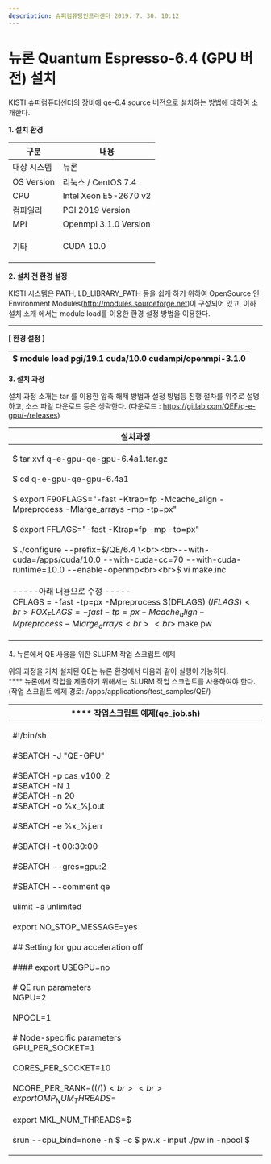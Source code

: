 ```yaml
---
description: 슈퍼컴퓨팅인프라센터 2019. 7. 30. 10:12
---
```


# 뉴론 Quantum Espresso-6.4 (GPU 버전) 설치

KISTI 슈퍼컴퓨터센터의 장비에 qe-6.4 source 버전으로 설치하는 방법에 대하여 소개한다.

&#x20;

**1. 설치 환경**

|   **구분**       | **내용**                |
| -------------- | --------------------- |
|  대상 시스템        | 뉴론                    |
|  OS Version    | 리눅스 / CentOS 7.4      |
|  CPU           | Intel Xeon E5-2670 v2 |
|  컴파일러          | PGI 2019 Version      |
|  MPI           | Openmpi 3.1.0 Version |
| <p> 기타<br></p> | CUDA 10.0             |

&#x20;

**2. 설치 전 환경 설정**

KISTI 시스템은 PATH, LD\_LIBRARY\_PATH 등을 쉽게 하기 위하여 OpenSource 인 Environment Modules(http://modules.sourceforge.net)이 구성되어 있고, 이하 설치 소개 에서는 module load를 이용한 환경 설정 방법을 이용한다.

****

**\[ 환경 설정 ]**

|  $ module load pgi/19.1 cuda/10.0 cudampi/openmpi-3.1.0 |
| ------------------------------------------------------- |



**3. 설치 과정**

&#x20;설치 과정 소개는 tar 를 이용한 압축 해제 방법과 설정 방법등 진행 절차를 위주로 설명하고, 소스 파일 다운로드 등은 생략한다. (다운로드 : https://gitlab.com/QEF/q-e-gpu/-/releases)

|   **설치과정**                                                                                                                                                                                                                                                                                                                                                                                                                                                                                                                                                                          |
| ----------------------------------------------------------------------------------------------------------------------------------------------------------------------------------------------------------------------------------------------------------------------------------------------------------------------------------------------------------------------------------------------------------------------------------------------------------------------------------------------------------------------------------------------------------------------------------- |
| <p>$ tar xvf q-e-gpu-qe-gpu-6.4a1.tar.gz<br><br>$ cd q-e-gpu-qe-gpu-6.4a1<br><br>$ export F90FLAGS="-fast -Ktrap=fp -Mcache_align -Mpreprocess -Mlarge_arrays -mp -tp=px"<br><br>$ export FFLAGS="-fast -Ktrap=fp -mp -tp=px"<br><br>$ ./configure --prefix=$/QE/6.4 \<br><br>--with-cuda=/apps/cuda/10.0 --with-cuda-cc=70 --with-cuda-runtime=10.0 --enable-openmp<br><br>$ vi make.inc<br><br>-----아래 내용으로 수정 -----<br>CFLAGS         = -fast -tp=px -Mpreprocess $(DFLAGS) $(IFLAGS)<br>FOX_FLAGS = -fast -tp=px -Mcache_align -Mpreprocess -Mlarge_arrays<br><br>$ make pw</p> |

&#x20;&#x20;

4\. 뉴론에서 QE 사용을 위한 SLURM 작업 스크립트 예제

&#x20;위의 과정을 거처 설치된 QE는 뉴론 환경에서 다음과 같이 실행이 가능하다.\
**** 뉴론에서 작업을 제출하기 위해서는 SLURM 작업 스크립트를 사용하여야 한다.\
&#x20;(작업 스크립트 예제 경로: /apps/applications/test\_samples/QE/)

|   ****  작업스크립트 예제(qe\_job.sh)                                                                                                                                                                                                                                                                                                                                                                                                                                                                                                                                                                                                                                                                         |
| ----------------------------------------------------------------------------------------------------------------------------------------------------------------------------------------------------------------------------------------------------------------------------------------------------------------------------------------------------------------------------------------------------------------------------------------------------------------------------------------------------------------------------------------------------------------------------------------------------------------------------------------------------------------------------------------------------- |
| <p>#!/bin/sh<br><br>#SBATCH -J "QE-GPU"<br><br>#SBATCH -p cas_v100_2<br>#SBATCH -N 1<br>#SBATCH -n 20<br>#SBATCH -o %x_%j.out <br><br>#SBATCH -e %x_%j.err<br><br>#SBATCH -t 00:30:00<br><br>#SBATCH --gres=gpu:2<br><br>#SBATCH --comment qe<br> <br>ulimit -a unlimited<br> <br>export NO_STOP_MESSAGE=yes<br> <br>## Setting for gpu acceleration off<br><br>#### export USEGPU=no<br> <br># QE run parameters<br>NGPU=2<br><br>NPOOL=1<br> <br># Node-specific parameters<br>GPU_PER_SOCKET=1<br><br>CORES_PER_SOCKET=10<br> <br>NCORE_PER_RANK=$(($/$))<br> <br>export OMP_NUM_THREADS=$<br><br>export MKL_NUM_THREADS=$<br> <br>srun --cpu_bind=none -n $ -c $ pw.x -input ./pw.in -npool $</p> |

&#x20;
